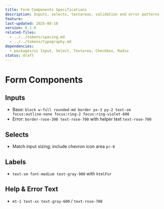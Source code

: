 ```yaml
---
title: Form Components Specifications
description: Inputs, selects, textareas, validation and error patterns.
feature:
last-updated: 2025-08-10
version: 0.1.0
related-files:
  - ../../tokens/spacing.md
  - ../../tokens/typography.md
dependencies:
  - packages/ui Input, Select, Textarea, Checkbox, Radio
status: draft
---
```


# Form Components

## Inputs
- Base: `block w-full rounded-md border px-3 py-2 text-sm focus:outline-none focus:ring-2 focus:ring-violet-600`
- Error: `border-rose-300 text-rose-700` with helper text `text-rose-700`

## Selects
- Match input sizing; include chevron icon area `pr-8`

## Labels
- `text-sm font-medium text-gray-900` with `htmlFor`

## Help & Error Text
- `mt-1 text-xs text-gray-600` / `text-rose-700`
